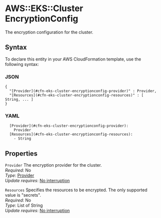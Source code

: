 # AWS::EKS::Cluster EncryptionConfig<a name="aws-properties-eks-cluster-encryptionconfig"></a>

The encryption configuration for the cluster\.

## Syntax<a name="aws-properties-eks-cluster-encryptionconfig-syntax"></a>

To declare this entity in your AWS CloudFormation template, use the following syntax:

### JSON<a name="aws-properties-eks-cluster-encryptionconfig-syntax.json"></a>

```
{
  "[Provider](#cfn-eks-cluster-encryptionconfig-provider)" : Provider,
  "[Resources](#cfn-eks-cluster-encryptionconfig-resources)" : [ String, ... ]
}
```

### YAML<a name="aws-properties-eks-cluster-encryptionconfig-syntax.yaml"></a>

```
  [Provider](#cfn-eks-cluster-encryptionconfig-provider): 
    Provider
  [Resources](#cfn-eks-cluster-encryptionconfig-resources): 
    - String
```

## Properties<a name="aws-properties-eks-cluster-encryptionconfig-properties"></a>

`Provider`  <a name="cfn-eks-cluster-encryptionconfig-provider"></a>
The encryption provider for the cluster\.  
*Required*: No  
*Type*: [Provider](aws-properties-eks-cluster-provider.md)  
*Update requires*: [No interruption](https://docs.aws.amazon.com/AWSCloudFormation/latest/UserGuide/using-cfn-updating-stacks-update-behaviors.html#update-no-interrupt)

`Resources`  <a name="cfn-eks-cluster-encryptionconfig-resources"></a>
Specifies the resources to be encrypted\. The only supported value is "secrets"\.  
*Required*: No  
*Type*: List of String  
*Update requires*: [No interruption](https://docs.aws.amazon.com/AWSCloudFormation/latest/UserGuide/using-cfn-updating-stacks-update-behaviors.html#update-no-interrupt)